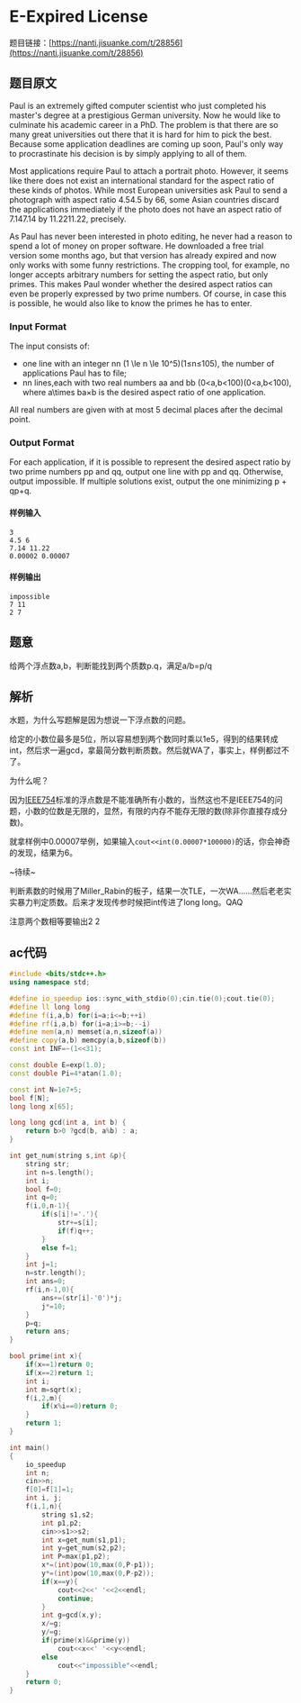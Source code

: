 # E-Expired License 

题目链接：[https://nanti.jisuanke.com/t/28856](https://nanti.jisuanke.com/t/28856)

## 题目原文

Paul is an extremely gifted computer scientist who just completed his master's degree at a prestigious German university. Now he would like to culminate his academic career in a PhD. The problem is that there are so many great universities out there that it is hard for him to pick the best. Because some application deadlines are coming up soon, Paul's only way to procrastinate his decision is by simply applying to all of them.

Most applications require Paul to attach a portrait photo. However, it seems like there does not exist an international standard for the aspect ratio of these kinds of photos. While most European universities ask Paul to send a photograph with aspect ratio 4.54.5 by 66, some Asian countries discard the applications immediately if the photo does not have an aspect ratio of 7.147.14 by 11.2211.22, precisely.

As Paul has never been interested in photo editing, he never had a reason to spend a lot of money on proper software. He downloaded a free trial version some months ago, but that version has already expired and now only works with some funny restrictions. The cropping tool, for example, no longer accepts arbitrary numbers for setting the aspect ratio, but only primes. This makes Paul wonder whether the desired aspect ratios can even be properly expressed by two prime numbers. Of course, in case this is possible, he would also like to know the primes he has to enter.

### Input Format

The input consists of:

- one line with an integer nn (1 \le n \le 10^5)(1≤n≤105), the number of applications Paul has to file;
- nn lines,each with two real numbers aa and bb (0<a,b<100)(0<a,b<100), where a\times ba×b is the desired aspect ratio of one application.

All real numbers are given with at most 5 decimal places after the decimal point.

### Output Format

For each application, if it is possible to represent the desired aspect ratio by two prime numbers pp and qq, output one line with pp and qq. Otherwise, output impossible. If multiple solutions exist, output the one minimizing p + qp+q.

#### 样例输入

```
3
4.5 6
7.14 11.22
0.00002 0.00007
```

#### 样例输出

```
impossible
7 11
2 7
```

## 题意

给两个浮点数a,b，判断能找到两个质数p.q，满足a/b=p/q

## 解析

水题，为什么写题解是因为想说一下浮点数的问题。

给定的小数位最多是5位，所以容易想到两个数同时乘以1e5，得到的结果转成int，然后求一遍gcd，拿最简分数判断质数。然后就WA了，事实上，样例都过不了。

为什么呢？

因为[IEEE754](https://en.wikipedia.org/wiki/IEEE_754)标准的浮点数是不能准确所有小数的，当然这也不是IEEE754的问题，小数的位数是无限的，显然，有限的内存不能存无限的数(除非你直接存成分数)。

就拿样例中0.00007举例，如果输入`cout<<int(0.00007*100000)`的话，你会神奇的发现，结果为6。

~待续~

判断素数的时候用了Miller_Rabin的板子，结果一次TLE，一次WA……然后老老实实暴力判定质数。后来才发现传参时候把int传进了long long。QAQ

注意两个数相等要输出2 2

## ac代码

```c++
#include <bits/stdc++.h>
using namespace std;

#define io_speedup ios::sync_with_stdio(0);cin.tie(0);cout.tie(0);
#define ll long long
#define f(i,a,b) for(i=a;i<=b;++i)
#define rf(i,a,b) for(i=a;i>=b;--i)
#define mem(a,n) memset(a,n,sizeof(a))
#define copy(a,b) memcpy(a,b,sizeof(b))
const int INF=~(1<<31);

const double E=exp(1.0);
const double Pi=4*atan(1.0);

const int N=1e7+5;
bool f[N];
long long x[65];

long long gcd(int a, int b) {
    return b>0 ?gcd(b, a%b) : a;
}

int get_num(string s,int &p){
    string str;
    int n=s.length();
    int i;
    bool f=0;
    int q=0;
    f(i,0,n-1){
        if(s[i]!='.'){
            str+=s[i];
            if(f)q++;
        }
        else f=1;
    }
    int j=1;
    n=str.length();
    int ans=0;
    rf(i,n-1,0){
        ans+=(str[i]-'0')*j;
        j*=10;
    }
    p=q;
    return ans;
}

bool prime(int x){
    if(x==1)return 0;
    if(x==2)return 1;
    int i;
    int m=sqrt(x);
    f(i,2,m){
        if(x%i==0)return 0;
    }
    return 1;
}

int main()
{
    io_speedup
    int n;
    cin>>n;
    f[0]=f[1]=1;
	int i, j;
	f(i,1,n){
        string s1,s2;
        int p1,p2;
        cin>>s1>>s2;
        int x=get_num(s1,p1);
        int y=get_num(s2,p2);
        int P=max(p1,p2);
        x*=(int)pow(10,max(0,P-p1));
        y*=(int)pow(10,max(0,P-p2));
        if(x==y){
            cout<<2<<' '<<2<<endl;
            continue;
        }
        int g=gcd(x,y);
        x/=g;
        y/=g;
        if(prime(x)&&prime(y))
            cout<<x<<' '<<y<<endl;
        else
            cout<<"impossible"<<endl;
	}
	return 0;
}
```







